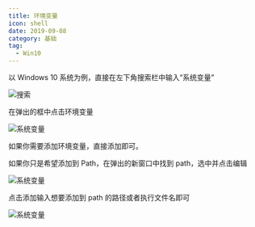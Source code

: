 ```yaml
---
title: 环境变量
icon: shell
date: 2019-09-08
category: 基础
tag:
  - Win10
---
```


以 Windows 10 系统为例，直接在左下角搜索栏中输入“系统变量”

![搜索](./assets/pathSearch.png)

在弹出的框中点击环境变量

![系统变量](./assets/path.png)

如果你需要添加环境变量，直接添加即可。

如果你只是希望添加到 Path，在弹出的新窗口中找到 path，选中并点击编辑

![系统变量](./assets/pathDetail.png)

点击添加输入想要添加到 path 的路径或者执行文件名即可

![系统变量](./assets/pathAdd.png)
